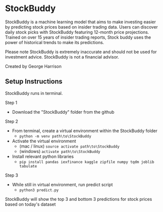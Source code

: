 # StockBuddy

StockBuddy is a machine learning model that aims to make investing easier by predicting stock prices based on insider trading data.
Users can discover daily stock picks with StockBuddy featuring 12-month price projections. Trained on over 15 years of insider trading reports,
Stock buddy uses the power of historical trends to make its predictions.

Please note StockBuddy is extremely inaccurate and should not be used for investment advice. StockBuddy is not a financial advisor.

Created by George Harrison

## Setup Instructions

StockBuddy runs in terminal.

Step 1

- Download the "StockBuddy" folder from the github

Step 2

- From terminal, create a virtual environment within the StockBuddy folder
  - <code>python -m venv path\to\StockBuddy</code>
- Activate the virtual environment
  - (mac / linux) <code>source activate path\to\StockBuddy</code>
  - (windows) <code>activate path\to\StockBuddy</code>
- Install relevant python libraries
  - <code>pip install pandas iexfinance kaggle zipfile numpy tqdm joblib tabulate</code>

Step 3

- While still in virtual environment, run predict script
  - <code>python3 predict.py</code>

StockBuddy will show the top 3 and bottom 3 predictions for stock prices based on today's dataset
